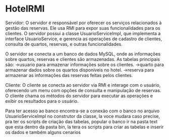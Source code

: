 # HotelRMI

Servidor: O servidor é responsável por oferecer os serviços relacionados à gestão das reservas. Ele usa RMI para expor suas funcionalidades para os clientes. O servidor possui a classe UsuarioServiceImpl, que implementa a interface UsuarioService, e gerencia as operações de cadastro de clientes, consulta de quartos, reservas, e outras funcionalidades.

O servidor se conecta a um banco de dados MySQL, onde as informações sobre quartos, reservas e clientes são armazenadas. As tabelas principais são:
->usuario para armazenar informações sobre os clientes.
->quarto para armazenar dados sobre os quartos disponíveis no hotel.
->reserva para armazenar as informações das reservas feitas pelos clientes.

Cliente: O cliente se conecta ao servidor via RMI e interage com o usuário, oferecendo um menu com opções de consulta e manipulação de reservas. O cliente chama os métodos do servidor para executar as operações e exibir os resultados para o usuário.

Para ter acesso ao banco encontra-se a conexão com o banco no arquivo UsuarioServiceImpl no construtor da classe, la voce mudara caso precise, pra ter os scripts de criação das tabelas, popular o banco ir na pasta text que esta dentro da pasta bin, la tera os scripts para criar as tabelas e inserir os dados e também alguns cenarios
